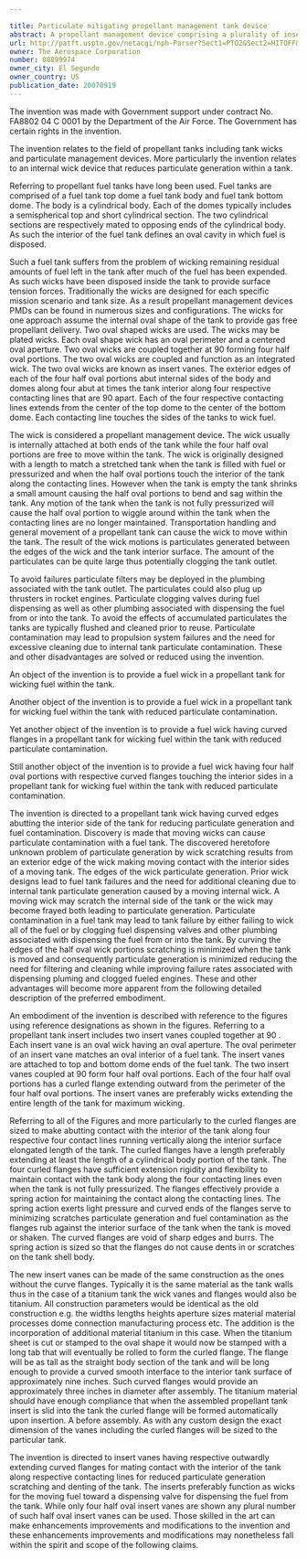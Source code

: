 ```yaml
---

title: Particulate mitigating propellant management tank device
abstract: A propellant management device comprising a plurality of insert vanes with respective outwardly extending curved flanges is disposed in a propellant tank with the curved flanges having mating contact along contacting lines on the interior of the tank as the insert vanes serves to wick fuel within the tank with reduced particulate generation within the tank for improved reliability and use of the propellant tank.
url: http://patft.uspto.gov/netacgi/nph-Parser?Sect1=PTO2&Sect2=HITOFF&p=1&u=%2Fnetahtml%2FPTO%2Fsearch-adv.htm&r=1&f=G&l=50&d=PALL&S1=08899974&OS=08899974&RS=08899974
owner: The Aerospace Corporation
number: 08899974
owner_city: El Segundo
owner_country: US
publication_date: 20070919
---
```

The invention was made with Government support under contract No. FA8802 04 C 0001 by the Department of the Air Force. The Government has certain rights in the invention.

The invention relates to the field of propellant tanks including tank wicks and particulate management devices. More particularly the invention relates to an internal wick device that reduces particulate generation within a tank.

Referring to propellant fuel tanks have long been used. Fuel tanks are comprised of a fuel tank top dome a fuel tank body and fuel tank bottom dome. The body is a cylindrical body. Each of the domes typically includes a semispherical top and short cylindrical section. The two cylindrical sections are respectively mated to opposing ends of the cylindrical body. As such the interior of the fuel tank defines an oval cavity in which fuel is disposed.

Such a fuel tank suffers from the problem of wicking remaining residual amounts of fuel left in the tank after much of the fuel has been expended. As such wicks have been disposed inside the tank to provide surface tension forces. Traditionally the wicks are designed for each specific mission scenario and tank size. As a result propellant management devices PMDs can be found in numerous sizes and configurations. The wicks for one approach assume the internal oval shape of the tank to provide gas free propellant delivery. Two oval shaped wicks are used. The wicks may be plated wicks. Each oval shape wick has an oval perimeter and a centered oval aperture. Two oval wicks are coupled together at 90 forming four half oval portions. The two oval wicks are coupled and function as an integrated wick. The two oval wicks are known as insert vanes. The exterior edges of each of the four half oval portions abut internal sides of the body and domes along four abut at times the tank interior along four respective contacting lines that are 90 apart. Each of the four respective contacting lines extends from the center of the top dome to the center of the bottom dome. Each contacting line touches the sides of the tanks to wick fuel.

The wick is considered a propellant management device. The wick usually is internally attached at both ends of the tank while the four half oval portions are free to move within the tank. The wick is originally designed with a length to match a stretched tank when the tank is filled with fuel or pressurized and when the half oval portions touch the interior of the tank along the contacting lines. However when the tank is empty the tank shrinks a small amount causing the half oval portions to bend and sag within the tank. Any motion of the tank when the tank is not fully pressurized will cause the half oval portion to wiggle around within the tank when the contacting lines are no longer maintained. Transportation handling and general movement of a propellant tank can cause the wick to move within the tank. The result of the wick motions is particulates generated between the edges of the wick and the tank interior surface. The amount of the particulates can be quite large thus potentially clogging the tank outlet.

To avoid failures particulate filters may be deployed in the plumbing associated with the tank outlet. The particulates could also plug up thrusters in rocket engines. Particulate clogging valves during fuel dispensing as well as other plumbing associated with dispensing the fuel from or into the tank. To avoid the effects of accumulated particulates the tanks are typically flushed and cleaned prior to reuse. Particulate contamination may lead to propulsion system failures and the need for excessive cleaning due to internal tank particulate contamination. These and other disadvantages are solved or reduced using the invention.

An object of the invention is to provide a fuel wick in a propellant tank for wicking fuel within the tank.

Another object of the invention is to provide a fuel wick in a propellant tank for wicking fuel within the tank with reduced particulate contamination.

Yet another object of the invention is to provide a fuel wick having curved flanges in a propellant tank for wicking fuel within the tank with reduced particulate contamination.

Still another object of the invention is to provide a fuel wick having four half oval portions with respective curved flanges touching the interior sides in a propellant tank for wicking fuel within the tank with reduced particulate contamination.

The invention is directed to a propellant tank wick having curved edges abutting the interior side of the tank for reducing particulate generation and fuel contamination. Discovery is made that moving wicks can cause particulate contamination with a fuel tank. The discovered heretofore unknown problem of particulate generation by wick scratching results from an exterior edge of the wick making moving contact with the interior sides of a moving tank. The edges of the wick particulate generation. Prior wick designs lead to fuel tank failures and the need for additional cleaning due to internal tank particulate generation caused by a moving internal wick. A moving wick may scratch the internal side of the tank or the wick may become frayed both leading to particulate generation. Particulate contamination in a fuel tank may lead to tank failure by either failing to wick all of the fuel or by clogging fuel dispensing valves and other plumbing associated with dispensing the fuel from or into the tank. By curving the edges of the half oval wick portions scratching is minimized when the tank is moved and consequently particulate generation is minimized reducing the need for filtering and cleaning while improving failure rates associated with dispensing pluming and clogged fueled engines. These and other advantages will become more apparent from the following detailed description of the preferred embodiment.

An embodiment of the invention is described with reference to the figures using reference designations as shown in the figures. Referring to a propellant tank insert includes two insert vanes coupled together at 90 . Each insert vane is an oval wick having an oval aperture. The oval perimeter of an insert vane matches an oval interior of a fuel tank. The insert vanes are attached to top and bottom dome ends of the fuel tank. The two insert vanes coupled at 90 form four half oval portions. Each of the four half oval portions has a curled flange extending outward from the perimeter of the four half oval portions. The insert vanes are preferably wicks extending the entire length of the tank for maximum wicking.

Referring to all of the Figures and more particularly to the curled flanges are sized to make abutting contact with the interior of the tank along four respective four contact lines running vertically along the interior surface elongated length of the tank. The curled flanges have a length preferably extending at least the length of a cylindrical body portion of the tank. The four curled flanges have sufficient extension rigidity and flexibility to maintain contact with the tank body along the four contacting lines even when the tank is not fully pressurized. The flanges effectively provide a spring action for maintaining the contact along the contacting lines. The spring action exerts light pressure and curved ends of the flanges serve to minimizing scratches particulate generation and fuel contamination as the flanges rub against the interior surface of the tank when the tank is moved or shaken. The curved flanges are void of sharp edges and burrs. The spring action is sized so that the flanges do not cause dents in or scratches on the tank shell body.

The new insert vanes can be made of the same construction as the ones without the curve flanges. Typically it is the same material as the tank walls thus in the case of a titanium tank the wick vanes and flanges would also be titanium. All construction parameters would be identical as the old construction e.g. the widths lengths heights aperture sizes material material processes dome connection manufacturing process etc. The addition is the incorporation of additional material titanium in this case. When the titanium sheet is cut or stamped to the oval shape it would now be stamped with a long tab that will eventually be rolled to form the curled flange. The flange will be as tall as the straight body section of the tank and will be long enough to provide a curved smooth interface to the interior tank surface of approximately nine inches. Such curved flanges would provide an approximately three inches in diameter after assembly. The titanium material should have enough compliance that when the assembled propellant tank insert is slid into the tank the curled flange will be formed automatically upon insertion. A before assembly. As with any custom design the exact dimension of the vanes including the curled flanges will be sized to the particular tank.

The invention is directed to insert vanes having respective outwardly extending curved flanges for mating contact with the interior of the tank along respective contacting lines for reduced particulate generation scratching and denting of the tank. The inserts preferably function as wicks for the moving fuel toward a dispensing valve for dispensing the fuel from the tank. While only four half oval insert vanes are shown any plural number of such half oval insert vanes can be used. Those skilled in the art can make enhancements improvements and modifications to the invention and these enhancements improvements and modifications may nonetheless fall within the spirit and scope of the following claims.

